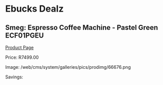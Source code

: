 
# Ebucks Dealz
## Smeg: Espresso Coffee Machine - Pastel Green ECF01PGEU
[Product Page](https://www.ebucks.com/web/shop/productSelected.do?prodId=1169576074&catId=704984897)

Price: R7499.00

Image: /web/cms/system/galleries/pics/prodimg/66676.png

Savings: 


	